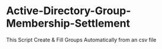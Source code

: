 # Active-Directory-Group-Membership-Settlement
This Script Create &amp; Fill Groups Automatically from an csv file 
